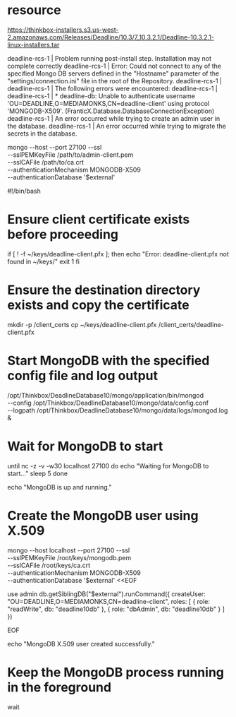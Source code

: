 # resource

https://thinkbox-installers.s3.us-west-2.amazonaws.com/Releases/Deadline/10.3/7_10.3.2.1/Deadline-10.3.2.1-linux-installers.tar

deadline-rcs-1        | Problem running post-install step. Installation may not complete correctly
deadline-rcs-1        |  Error: Could not connect to any of the specified Mongo DB servers defined in the "Hostname" parameter of the "settings/connection.ini" file in the root of the Repository.
deadline-rcs-1        | 
deadline-rcs-1        | The following errors were encountered:
deadline-rcs-1        | 
deadline-rcs-1        | * deadline-db: Unable to authenticate username 'OU=DEADLINE,O=MEDIAMONKS,CN=deadline-client' using protocol 'MONGODB-X509'. (FranticX.Database.DatabaseConnectionException)
deadline-rcs-1        | An error occurred while trying to create an admin user in the database.
deadline-rcs-1        | An error occurred while trying to migrate the secrets in the database.


mongo --host <your-mongodb-host> --port 27100 --ssl \
  --sslPEMKeyFile /path/to/admin-client.pem \
  --sslCAFile /path/to/ca.crt \
  --authenticationMechanism MONGODB-X509 \
  --authenticationDatabase '$external'


  #!/bin/bash

# Ensure client certificate exists before proceeding
if [ ! -f ~/keys/deadline-client.pfx ]; then
    echo "Error: deadline-client.pfx not found in ~/keys/"
    exit 1
fi

# Ensure the destination directory exists and copy the certificate
mkdir -p /client_certs
cp ~/keys/deadline-client.pfx /client_certs/deadline-client.pfx

# Start MongoDB with the specified config file and log output
/opt/Thinkbox/DeadlineDatabase10/mongo/application/bin/mongod \
  --config /opt/Thinkbox/DeadlineDatabase10/mongo/data/config.conf \
  --logpath /opt/Thinkbox/DeadlineDatabase10/mongo/data/logs/mongod.log &

# Wait for MongoDB to start
until nc -z -v -w30 localhost 27100
do
  echo "Waiting for MongoDB to start..."
  sleep 5
done

echo "MongoDB is up and running."

# Create the MongoDB user using X.509
mongo --host localhost --port 27100 --ssl \
  --sslPEMKeyFile /root/keys/mongodb.pem \
  --sslCAFile /root/keys/ca.crt \
  --authenticationMechanism MONGODB-X509 \
  --authenticationDatabase '$external' <<EOF

use admin
db.getSiblingDB("\$external").runCommand({
   createUser: "OU=DEADLINE,O=MEDIAMONKS,CN=deadline-client",
   roles: [
      { role: "readWrite", db: "deadline10db" },
      { role: "dbAdmin", db: "deadline10db" }
   ]
})

EOF

echo "MongoDB X.509 user created successfully."

# Keep the MongoDB process running in the foreground
wait

